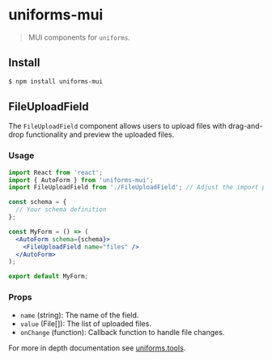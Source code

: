 # uniforms-mui

> MUI components for `uniforms`.

## Install

```sh
$ npm install uniforms-mui
```

## FileUploadField

The `FileUploadField` component allows users to upload files with drag-and-drop functionality and preview the uploaded files.

### Usage

```jsx
import React from 'react';
import { AutoForm } from 'uniforms-mui';
import FileUploadField from './FileUploadField'; // Adjust the import path as needed

const schema = {
  // Your schema definition
};

const MyForm = () => (
  <AutoForm schema={schema}>
    <FileUploadField name="files" />
  </AutoForm>
);

export default MyForm;
```

### Props

- `name` (string): The name of the field.
- `value` (File[]): The list of uploaded files.
- `onChange` (function): Callback function to handle file changes.

For more in depth documentation see [uniforms.tools](https://uniforms.tools).
